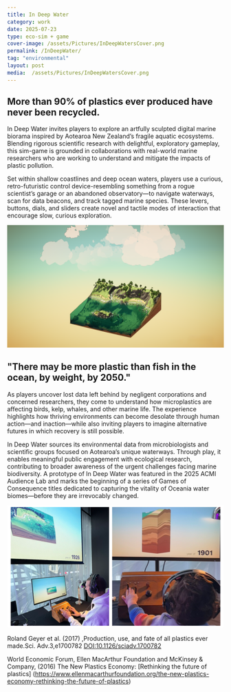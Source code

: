```yaml
---
title: In Deep Water
category: work
date: 2025-07-23
type: eco-sim + game
cover-image: /assets/Pictures/InDeepWatersCover.png
permalink: /InDeepWater/
tag: "environmental"
layout: post
media:  /assets/Pictures/InDeepWatersCover.png
---
```

## More than 90% of plastics ever produced have never been recycled.

In Deep Water invites players to explore an artfully sculpted digital marine biorama inspired by Aotearoa New Zealand’s fragile aquatic ecosystems. Blending rigorous scientific research with delightful, exploratory gameplay, this sim-game is grounded in collaborations with real-world marine researchers who are working to understand and mitigate the impacts of plastic pollution.

Set within shallow coastlines and deep ocean waters, players use a curious, retro-futuristic control device-resembling something from a rogue scientist’s garage or an abandoned observatory—to navigate waterways, scan for data beacons, and track tagged marine species. These levers, buttons, dials, and sliders create novel and tactile modes of interaction that encourage slow, curious exploration.


![Sub Image](/assets/Pictures/InDeepWatersCover.png)

## "There may be more plastic than fish in the ocean, by weight, by 2050." 

As players uncover lost data left behind by negligent corporations and concerned researchers, they come to understand how microplastics are affecting birds, kelp, whales, and other marine life. The experience highlights how thriving environments can become desolate through human action—and inaction—while also inviting players to imagine alternative futures in which recovery is still possible.

In Deep Water sources its environmental data from microbiologists and scientific groups focused on Aotearoa’s unique waterways. Through play, it enables meaningful public engagement with ecological research, contributing to broader awareness of the urgent challenges facing marine biodiversity.
A prototype of In Deep Water was featured in the 2025 ACMI Audience Lab and marks the beginning of a series of Games of Consequence titles dedicated to capturing the vitality of Oceania water biomes—before they are irrevocably changed.

![Sub Image](/assets/Pictures/IDW/IDW_ACMI2.png)


Roland Geyer et al. (2017) ,Production, use, and fate of all plastics ever made.Sci. Adv.3,e1700782 [DOI:10.1126/sciadv.1700782](https://www.science.org/doi/10.1126/sciadv.1700782)

World Economic Forum, Ellen MacArthur Foundation and McKinsey & Company, (2016) The New Plastics Economy: [Rethinking the future of plastics] (https://www.ellenmacarthurfoundation.org/the-new-plastics-economy-rethinking-the-future-of-plastics)
